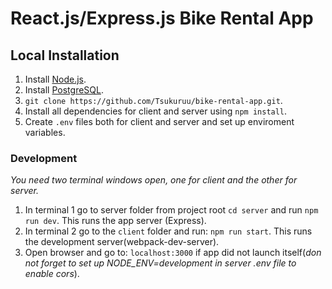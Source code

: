 # React.js/Express.js Bike Rental App

## Local Installation
1. Install <a href="https://nodejs.org" target="_blank">Node.js</a>.
2. Install <a target="_blank" href="https://www.postgresql.org/">PostgreSQL</a>.
3. `git clone https://github.com/Tsukuruu/bike-rental-app.git`.
4. Install all dependencies for client and server using `npm install`.
5. Create `.env` files both for client and server and set up enviroment variables.

### Development
*You need two terminal windows open, one for client and the other for server.*
1. In terminal 1 go to server folder from project root `cd server` and run `npm run dev`. This runs the app server (Express). 
2. In terminal 2 go to the `client` folder and run: `npm run start`. This runs the development server(webpack-dev-server).
3. Open browser and go to: `localhost:3000` if app did not launch itself(*don not forget to set up NODE_ENV=development in server .env file to enable cors*).
